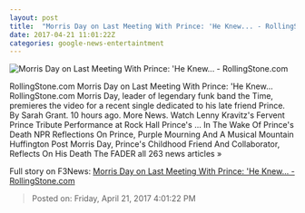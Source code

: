 ```yaml
---
layout: post
title:  "Morris Day on Last Meeting With Prince: 'He Knew... - RollingStone.com"
date: 2017-04-21 11:01:22Z
categories: google-news-entertaintment
---
```


![Morris Day on Last Meeting With Prince: 'He Knew... - RollingStone.com](http://img.wennermedia.com/social/rs-morris-day-v1-d6214374-4bcb-4d46-b493-ee38398a1f89.jpg)

RollingStone.com Morris Day on Last Meeting With Prince: 'He Knew... RollingStone.com Morris Day, leader of legendary funk band the Time, premieres the video for a recent single dedicated to his late friend Prince. By Sarah Grant. 10 hours ago. More News. Watch Lenny Kravitz's Fervent Prince Tribute Performance at Rock Hall Prince's ... In The Wake Of Prince's Death NPR Reflections On Prince, Purple Mourning And A Musical Mountain Huffington Post Morris Day, Prince's Childhood Friend And Collaborator, Reflects On His Death The FADER all 263 news articles »


Full story on F3News: [Morris Day on Last Meeting With Prince: 'He Knew... - RollingStone.com](http://www.f3nws.com/n/BBzdEH)

> Posted on: Friday, April 21, 2017 4:01:22 PM
